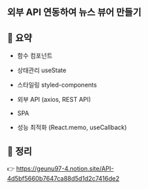 ## 외부 API 연동하여 뉴스 뷰어 만들기

## 📖 요약

- 함수 컴포넌트

- 상태관리 useState

- 스타일링 styled-components

- 외부 API (axios, REST API)

- SPA

- 성능 최적화 (React.memo, useCallback)

## 📖 정리

👉 https://geunu97-4.notion.site/API-4d5bf5660b7647ca88d5d1d2c7416de2
